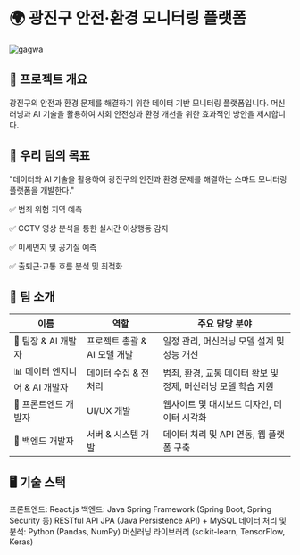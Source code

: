 # 🌍 광진구 안전·환경 모니터링 플랫폼

![gagwa](https://github.com/user-attachments/assets/2307e669-90b1-4f55-8798-fe057c549606)

## 📌 프로젝트 개요
광진구의 안전과 환경 문제를 해결하기 위한 데이터 기반 모니터링 플랫폼입니다. 머신러닝과 AI 기술을 활용하여 사회 안전성과 환경 개선을 위한 효과적인 방안을 제시합니다.

## 🎯 우리 팀의 목표
"데이터와 AI 기술을 활용하여 광진구의 안전과 환경 문제를 해결하는 스마트 모니터링 플랫폼을 개발한다."

✅ 범죄 위험 지역 예측

✅ CCTV 영상 분석을 통한 실시간 이상행동 감지

✅ 미세먼지 및 공기질 예측

✅ 출퇴근·교통 흐름 분석 및 최적화

## 🚀 팀 소개
| 이름 | 역할 | 주요 담당 분야 |
| --- | --- | --- |
| 🏅 팀장 & AI 개발자 | 프로젝트 총괄 & AI 모델 개발 | 일정 관리, 머신러닝 모델 설계 및 성능 개선 |
| 📊 데이터 엔지니어 & AI 개발자 | 데이터 수집 & 전처리 | 범죄, 환경, 교통 데이터 확보 및 정제, 머신러닝 모델 학습 지원 |
| 🎨 프론트엔드 개발자 | UI/UX 개발 | 웹사이트 및 대시보드 디자인, 데이터 시각화 |
| 🔧 백엔드 개발자 | 서버 & 시스템 개발 | 데이터 처리 및 API 연동, 웹 플랫폼 구축 |


## 🖥️ 기술 스택
프론트엔드:
React.js
백엔드:
Java Spring Framework (Spring Boot, Spring Security 등)
RESTful API
JPA (Java Persistence API) + MySQL
데이터 처리 및 분석:
Python (Pandas, NumPy)
머신러닝 라이브러리 (scikit-learn, TensorFlow, Keras)
